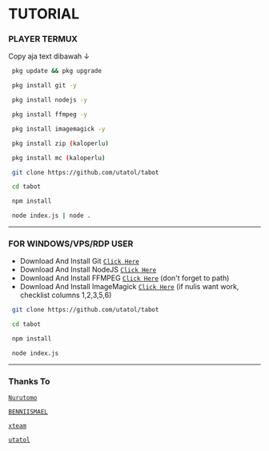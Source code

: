 # TUTORIAL

### PLAYER TERMUX
Copy aja text dibawah ↓
```bash
 pkg update && pkg upgrade

 pkg install git -y

 pkg install nodejs -y

 pkg install ffmpeg -y

 pkg install imagemagick -y

 pkg install zip (kaloperlu)

 pkg install mc (kaloperlu)

 git clone https://github.com/utatol/tabot

 cd tabot

 npm install

 node index.js | node .
```

---------

### FOR WINDOWS/VPS/RDP USER
* Download And Install Git [`Click Here`](https://git-scm.com/downloads) <br>
* Download And Install NodeJS [`Click Here`](https://nodejs.org/en/download) <br>
* Download And Install FFMPEG [`Click Here`](https://ffmpeg.org/download.html) (don't forget to path) 
* Download And Install ImageMagick [`Click Here`](https://imagemagick.org/script/download.php) (if nulis want work,  checklist columns 1,2,3,5,6) 
```bash
 git clone https://github.com/utatol/tabot

 cd tabot

 npm install

 node index.js
```
--------------

### Thanks To 
[`Nurutomo`](https://github.com/Nurutomo)

[`BENNIISMAEL`](https://github.com/botstylee)


[`xteam`](https://api.xteam.xyz)


[`utatol`](https://github.com/utatol)
